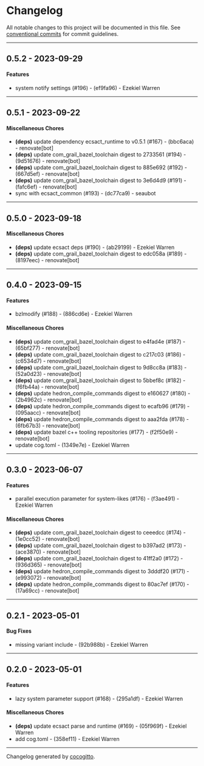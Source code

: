 # Changelog
All notable changes to this project will be documented in this file. See [conventional commits](https://www.conventionalcommits.org/) for commit guidelines.

- - -
## 0.5.2 - 2023-09-29
#### Features
- system notify settings (#196) - (ef9fa96) - Ezekiel Warren

- - -

## 0.5.1 - 2023-09-22
#### Miscellaneous Chores
- **(deps)** update dependency ecsact_runtime to v0.5.1 (#167) - (bbc6aca) - renovate[bot]
- **(deps)** update com_grail_bazel_toolchain digest to 2733561 (#194) - (9d51676) - renovate[bot]
- **(deps)** update com_grail_bazel_toolchain digest to 885e692 (#192) - (667d5ef) - renovate[bot]
- **(deps)** update com_grail_bazel_toolchain digest to 3e6d4d9 (#191) - (fafc6ef) - renovate[bot]
- sync with ecsact_common (#193) - (dc77ca9) - seaubot

- - -

## 0.5.0 - 2023-09-18
#### Miscellaneous Chores
- **(deps)** update ecsact deps (#190) - (ab29199) - Ezekiel Warren
- **(deps)** update com_grail_bazel_toolchain digest to edc058a (#189) - (8197eec) - renovate[bot]

- - -

## 0.4.0 - 2023-09-15
#### Features
- bzlmodify (#188) - (886cd6e) - Ezekiel Warren
#### Miscellaneous Chores
- **(deps)** update com_grail_bazel_toolchain digest to e4fad4e (#187) - (65bf277) - renovate[bot]
- **(deps)** update com_grail_bazel_toolchain digest to c217c03 (#186) - (c6534d7) - renovate[bot]
- **(deps)** update com_grail_bazel_toolchain digest to 9d8cc8a (#183) - (52a0d23) - renovate[bot]
- **(deps)** update com_grail_bazel_toolchain digest to 5bbef8c (#182) - (f6fb44a) - renovate[bot]
- **(deps)** update hedron_compile_commands digest to e160627 (#180) - (2b4962c) - renovate[bot]
- **(deps)** update hedron_compile_commands digest to ecafb96 (#179) - (095aacc) - renovate[bot]
- **(deps)** update hedron_compile_commands digest to aaa2fda (#178) - (6fb67b3) - renovate[bot]
- **(deps)** update bazel c++ tooling repositories (#177) - (f2f50e9) - renovate[bot]
- update cog.toml - (1349e7e) - Ezekiel Warren

- - -

## 0.3.0 - 2023-06-07
#### Features
- parallel execution parameter for system-likes (#176) - (f3ae491) - Ezekiel Warren
#### Miscellaneous Chores
- **(deps)** update com_grail_bazel_toolchain digest to ceeedcc (#174) - (1e0cc52) - renovate[bot]
- **(deps)** update com_grail_bazel_toolchain digest to b397ad2 (#173) - (ace3870) - renovate[bot]
- **(deps)** update com_grail_bazel_toolchain digest to 41ff2a0 (#172) - (936d365) - renovate[bot]
- **(deps)** update hedron_compile_commands digest to 3dddf20 (#171) - (e993072) - renovate[bot]
- **(deps)** update hedron_compile_commands digest to 80ac7ef (#170) - (17a69cc) - renovate[bot]

- - -

## 0.2.1 - 2023-05-01
#### Bug Fixes
- missing variant include - (92b988b) - Ezekiel Warren

- - -

## 0.2.0 - 2023-05-01
#### Features
- lazy system parameter support (#168) - (295a1df) - Ezekiel Warren
#### Miscellaneous Chores
- **(deps)** update ecsact parse and runtime (#169) - (05f969f) - Ezekiel Warren
- add cog.toml - (358ef11) - Ezekiel Warren

- - -

Changelog generated by [cocogitto](https://github.com/cocogitto/cocogitto).
